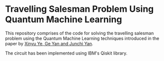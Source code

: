 # Travelling Salesman Problem Using Quantum Machine Learning
This repository comprises of the code for solving the travelling salesman problem using the Quantum Machine Learning techniques introduced in the paper by [Xinyu Ye, Ge Yan and Junchi Yan](https://dl.acm.org/doi/10.5555/3618408.3620074).

The circuit has been implemented using IBM's Qiskit library.
